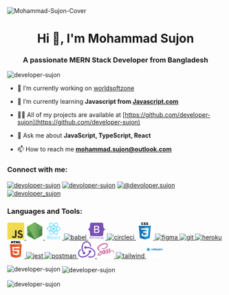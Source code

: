<div><img src="https://i.ibb.co/bQrJQtc/Mohammad-Sujon-Cover.jpg" alt="Mohammad-Sujon-Cover" border="0"></div>

<h1 align="center">Hi 👋, I'm Mohammad Sujon</h1>
<h3 align="center">A passionate MERN Stack  Developer from Bangladesh</h3>

<p align="left"> <img src="https://komarev.com/ghpvc/?username=developer-sujon&label=Profile%20views&color=0e75b6&style=flat" alt="developer-sujon" /> </p>

- 🔭 I’m currently working on [worldsoftzone](http://worldsoftzone.com)

- 🌱 I’m currently learning **Javascript from [Javascript.com](https://www.javascript.com/)**

- 👨‍💻 All of my projects are available at [https://github.com/developer-sujon](https://github.com/developer-sujon)

- 💬 Ask me about **JavaScript, TypeScript, React**

- 📫 How to reach me **mohammad.sujon@outlook.com**

<h3 align="left">Connect with me:</h3>
<p align="left">
<a href="https://www.linkedin.com/in/devoloper-sujon" target="blank"><img align="center" src="https://cdn.jsdelivr.net/npm/simple-icons@3.0.1/icons/linkedin.svg" alt="devoloper-sujon" height="30" width="40" /></a>
<a href="https://www.facebook.com/developer.sujonbd" target="blank"><img align="center" src="https://cdn.jsdelivr.net/npm/simple-icons@3.0.1/icons/facebook.svg" alt="devoloper-sujon" height="30" width="40" /></a>
<a href="https://medium.com/@developer.sujon" target="blank"><img align="center" src="https://cdn.jsdelivr.net/npm/simple-icons@3.0.1/icons/medium.svg" alt="@devoloper.sujon" height="30" width="40" /></a>
<a href="https://www.hackerrank.com/developer_sujon" target="blank"><img align="center" src="https://cdn.jsdelivr.net/npm/simple-icons@3.0.1/icons/hackerrank.svg" alt="devoloper_sujon" height="30" width="40" /></a>
</p>

<h3 align="left">Languages and Tools:</h3>
<p align="left"> <a href="https://www.javascript.com/" target="_blank"> <img src="https://raw.githubusercontent.com/devicons/devicon/master/icons/javascript/javascript-original.svg" alt="javascript" width="40" height="40"/><a href="https://nodejs.org" target="_blank"> <img src="https://raw.githubusercontent.com/github/explore/80688e429a7d4ef2fca1e82350fe8e3517d3494d/topics/nodejs/nodejs.png" alt="nodejs" width="40" height="40"/> </a> </a><a href="https://reactjs.org/" target="_blank"> <img src="https://raw.githubusercontent.com/devicons/devicon/master/icons/react/react-original-wordmark.svg" alt="react" width="40" height="40"/> </a>  <a href="https://babeljs.io/" target="_blank"> <img src="https://www.vectorlogo.zone/logos/babeljs/babeljs-icon.svg" alt="babel" width="40" height="40"/> </a> <a href="https://getbootstrap.com" target="_blank"> <img src="https://raw.githubusercontent.com/devicons/devicon/master/icons/bootstrap/bootstrap-plain-wordmark.svg" alt="bootstrap" width="40" height="40"/> </a> <a href="https://circleci.com" target="_blank"> <img src="https://www.vectorlogo.zone/logos/circleci/circleci-icon.svg" alt="circleci" width="40" height="40"/> </a> <a href="https://www.w3schools.com/css/" target="_blank"> <img src="https://raw.githubusercontent.com/devicons/devicon/master/icons/css3/css3-original-wordmark.svg" alt="css3" width="40" height="40"/> </a> <a href="https://www.figma.com/" target="_blank"> <img src="https://www.vectorlogo.zone/logos/figma/figma-icon.svg" alt="figma" width="40" height="40"/> </a> <a href="https://git-scm.com/" target="_blank"> <img src="https://www.vectorlogo.zone/logos/git-scm/git-scm-icon.svg" alt="git" width="40" height="40"/> </a> <a href="https://heroku.com" target="_blank"> <img src="https://www.vectorlogo.zone/logos/heroku/heroku-icon.svg" alt="heroku" width="40" height="40"/> </a> <a href="https://www.w3.org/html/" target="_blank"> <img src="https://raw.githubusercontent.com/devicons/devicon/master/icons/html5/html5-original-wordmark.svg" alt="html5" width="40" height="40"/> </a>  <a href="https://jestjs.io" target="_blank"> <img src="https://www.vectorlogo.zone/logos/jestjsio/jestjsio-icon.svg" alt="jest" width="40" height="40"/> </a> <a href="https://postman.com" target="_blank"> <img src="https://www.vectorlogo.zone/logos/getpostman/getpostman-icon.svg" alt="postman" width="40" height="40"/> </a> <a href="https://redux.js.org" target="_blank"> <img src="https://raw.githubusercontent.com/devicons/devicon/master/icons/redux/redux-original.svg" alt="redux" width="40" height="40"/> </a> <a href="https://sass-lang.com" target="_blank"> <img src="https://raw.githubusercontent.com/devicons/devicon/master/icons/sass/sass-original.svg" alt="sass" width="40" height="40"/> </a> <a href="https://tailwindcss.com/" target="_blank"> <img src="https://www.vectorlogo.zone/logos/tailwindcss/tailwindcss-icon.svg" alt="tailwind" width="40" height="40"/> </a>  <a href="https://webpack.js.org" target="_blank"> <img src="https://raw.githubusercontent.com/devicons/devicon/d00d0969292a6569d45b06d3f350f463a0107b0d/icons/webpack/webpack-original-wordmark.svg" alt="webpack" width="40" height="40"/> </a> </p>

<p><img align="left" src="https://github-readme-stats.vercel.app/api/top-langs?username=developer-sujon&show_icons=true&locale=en&layout=compact" alt="developer-sujon" /></p>

<p>&nbsp;<img align="center" src="https://github-readme-stats.vercel.app/api?username=developer-sujon&show_icons=true&locale=en" alt="developer-sujon" /></p>

<p><img align="center" src="https://github-readme-streak-stats.herokuapp.com/?user=developer-sujon&" alt="developer-sujon" /></p>
